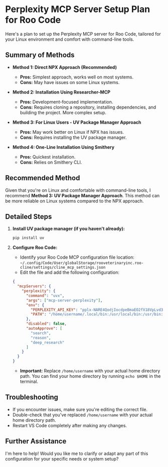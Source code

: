 # Perplexity MCP Server Setup Plan for Roo Code

Here's a plan to set up the Perplexity MCP server for Roo Code, tailored for your Linux environment and comfort with command-line tools.

## Summary of Methods

*   **Method 1: Direct NPX Approach (Recommended)**

    *   **Pros:** Simplest approach, works well on most systems.
    *   **Cons:** May have issues on some Linux systems.
*   **Method 2: Installation Using Researcher-MCP**

    *   **Pros:** Development-focused implementation.
    *   **Cons:** Requires cloning a repository, installing dependencies, and building the project. More complex setup.
*   **Method 3: For Linux Users - UV Package Manager Approach**

    *   **Pros:** May work better on Linux if NPX has issues.
    *   **Cons:** Requires installing the UV package manager.
*   **Method 4: One-Line Installation Using Smithery**

    *   **Pros:** Quickest installation.
    *   **Cons:** Relies on Smithery CLI.

## Recommended Method

Given that you're on Linux and comfortable with command-line tools, I recommend **Method 3: UV Package Manager Approach**. This method can be more reliable on Linux systems compared to the NPX approach.

## Detailed Steps

1.  **Install UV package manager (if you haven't already):**

    ```bash
    pip install uv
    ```
2.  **Configure Roo Code:**

    *   Identify your Roo Code MCP configuration file location: `~/.config/Code/User/globalStorage/rooveterinaryinc.roo-cline/settings/cline_mcp_settings.json`
    *   Edit the file and add the following configuration:

    ```json
    {
      "mcpServers": {
        "perplexity": {
          "command": "uvx",
          "args": ["mcp-server-perplexity"],
          "env": {
            "PERPLEXITY_API_KEY": "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",
            "PATH": "/home/username/.local/bin:/usr/local/bin:/usr/bin:/bin"
          },
          "disabled": false,
          "autoApprove": [
            "search",
            "reason",
            "deep_research"
          ]
        }
      }
    }
    ```

    *   **Important:** Replace `/home/username` with your actual home directory path. You can find your home directory by running `echo $HOME` in the terminal.

## Troubleshooting

*   If you encounter issues, make sure you're editing the correct file.
*   Double-check that you've replaced `/home/username` with your actual home directory path.
*   Restart VS Code completely after making any changes.

## Further Assistance

I'm here to help! Would you like me to clarify or adapt any part of this configuration for your specific needs or system setup?